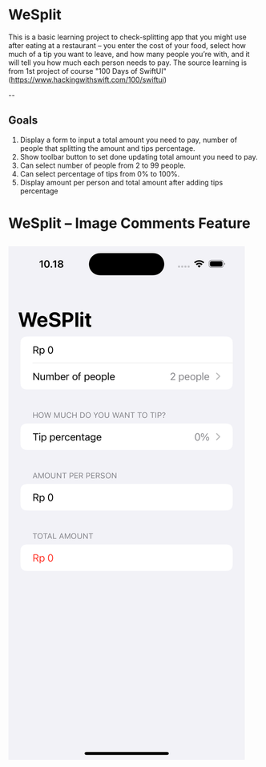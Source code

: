 # WeSplit
This is a basic learning project to check-splitting app that you might use after eating at a restaurant – you enter the cost of your food, select how much of a tip you want to leave, and how many people you’re with, and it will tell you how much each person needs to pay.
The source learning is from 1st project of course "100 Days of SwiftUI" (https://www.hackingwithswift.com/100/swiftui)

--
## Goals
1. Display a form to input a total amount you need to pay, number of people that splitting the amount and tips percentage.
2. Show toolbar button to set done updating total amount you need to pay.
3. Can select number of people from 2 to 99 people.
4. Can select percentage of tips from 0% to 100%.
5. Display amount per person and total amount after adding tips percentage

# WeSplit – Image Comments Feature
![Image Main UI](image-main-ui.png)
---


